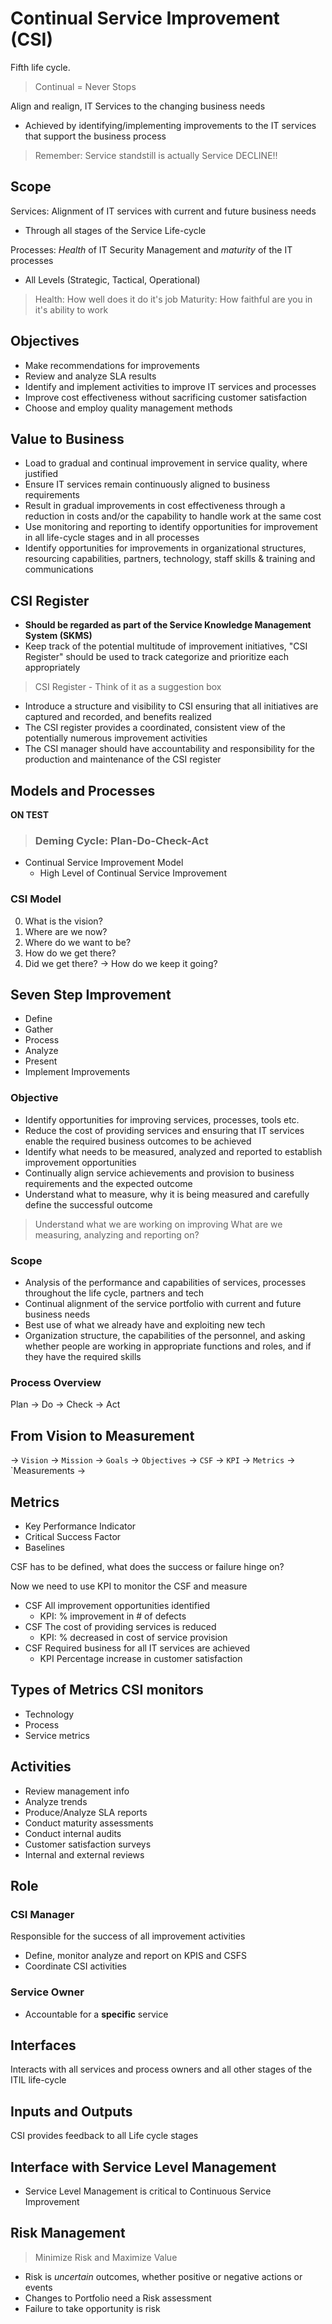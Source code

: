 # Continual Service Improvement (CSI)

Fifth life cycle.

> Continual = Never Stops

Align and realign, IT Services to the changing business needs

* Achieved by identifying/implementing improvements to the IT services that support the business process

> Remember: Service standstill is actually Service DECLINE!!

## Scope

Services: Alignment of IT services with current and future business needs
* Through all stages of the Service Life-cycle

Processes: _Health_ of IT Security Management and _maturity_ of the IT processes
* All Levels (Strategic, Tactical, Operational)

> Health: How well does it do it's job
> Maturity: How faithful are you in it's ability to work

## Objectives

* Make recommendations for improvements
* Review and analyze SLA results
* Identify and implement activities to improve IT services and processes
* Improve cost effectiveness without sacrificing customer satisfaction
* Choose and employ quality management methods

## Value to Business

* Load to gradual and continual improvement in service quality, where justified
* Ensure IT services remain continuously aligned to business requirements
* Result in gradual improvements in cost effectiveness through a reduction in costs and/or the capability to handle work at the same cost
* Use monitoring and reporting to identify opportunities for improvement in all life-cycle stages and in all processes
* Identify opportunities for improvements in organizational structures, resourcing capabilities, partners, technology, staff skills & training and communications

## CSI Register

* **Should be regarded as part of the Service Knowledge Management System (SKMS)**
* Keep track of the potential multitude of improvement initiatives, "CSI Register" should be used to track categorize and prioritize each appropriately

> CSI Register - Think of it as a suggestion box

* Introduce a structure and visibility to CSI ensuring that all initiatives are captured and recorded, and benefits realized
* The CSI register provides a coordinated, consistent view of the potentially numerous improvement activities
* The CSI manager should have accountability and responsibility for the production and maintenance of the CSI register 


## Models and Processes

__ON TEST__

> ### Deming Cycle: **Plan**-**Do**-**Check**-**Act**

* Continual Service Improvement Model
	* High Level of Continual Service Improvement

### CSI Model

0. What is the vision?
0. Where are we now?
0. Where do we want to be?
0. How do we get there?
0. Did we get there? &rarr; How do we keep it going?


## Seven Step Improvement

* Define
* Gather
* Process
* Analyze
* Present
* Implement Improvements

### Objective

* Identify opportunities for improving services, processes, tools etc.
* Reduce the cost of providing services and ensuring that IT services enable the required business outcomes to be achieved
* Identify what needs to be measured, analyzed and reported to establish improvement opportunities
* Continually align service achievements and provision to business requirements and the expected outcome
* Understand what to measure, why it is being measured and carefully define the successful outcome

> Understand what we are working on improving
> What are we measuring, analyzing and reporting on?

### Scope

* Analysis of the performance and capabilities of services, processes throughout the life cycle, partners and tech
* Continual alignment of the service portfolio with current and future business needs
* Best use of what we already have and exploiting new tech 
* Organization structure, the capabilities of the personnel, and asking whether people are working in appropriate functions and roles, and if they have the required skills

### Process Overview

Plan &rarr; Do &rarr; Check &rarr; Act

## From Vision to Measurement

&rarr; `Vision` &rarr; `Mission` &rarr; `Goals` &rarr; `Objectives` &rarr; `CSF` &rarr; `KPI` &rarr; `Metrics` &rarr; `Measurements &rarr;


## Metrics

* Key Performance Indicator
* Critical Success Factor
* Baselines

CSF has to be defined, what does the success or failure hinge on? 

Now we need to use KPI to monitor the CSF and measure

* CSF All improvement opportunities identified
	* KPI: % improvement in # of defects
* CSF The cost of providing services is reduced
	* KPI: % decreased in cost of service provision
* CSF Required business for all IT services are achieved
	* KPI Percentage increase in customer satisfaction

## Types of Metrics CSI monitors

* Technology
* Process
* Service metrics

## Activities

* Review management info
* Analyze trends
* Produce/Analyze SLA reports
* Conduct maturity assessments
* Conduct internal audits
* Customer satisfaction surveys
* Internal and external reviews

## Role

### CSI Manager
Responsible for the success of all improvement activities

* Define, monitor analyze and report on KPIS and CSFS
* Coordinate CSI activities

### Service Owner
* Accountable for a __specific__ service

## Interfaces

Interacts with all services and process owners and all other stages of the ITIL life-cycle

## Inputs and Outputs

CSI provides feedback to all Life cycle stages

## Interface with Service Level Management

* Service Level Management is critical to Continuous Service Improvement

## Risk Management

> Minimize Risk and Maximize Value

* Risk is _uncertain_ outcomes, whether positive or negative actions or events
* Changes to Portfolio need a Risk assessment
* Failure to take opportunity is risk

